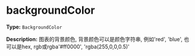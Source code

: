 # backgroundColor

**Type:** `BackgroundColor`

**Description:**
图表的背景颜色, 背景颜色可以是颜色字符串, 例如'red', 'blue', 也可以是hex, rgb或rgba'#ff0000', 'rgba(255,0,0,0.5)'


